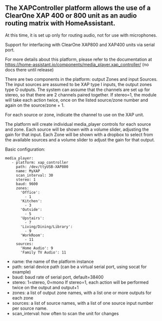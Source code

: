 
## The XAPController platform allows the use of a ClearOne XAP 400 or 800 unit as an audio routing matrix with HomeAssistant.

At this time, it is set up only for routing audio, not for use with microphones.

Support for interfacing with ClearOne XAP800 and XAP400 units via serial port.

For more details about this platform, please refer to the documentation at
https://home-assistant.io/components/media_player.xap_controller/
(no docs there until release)


There are two components in the platform: output Zones and input Sources.  The input sources are assumed to be XAP type I inputs, 
the output zones type O outputs.  The system can assume that the channels are set up for stereo, so that there are 2 channels paired 
together.  If stereo=1, the module will take each action twice, once on the listed source/zone number and again on the source/zone + 1.

For each source or zone, indicate the channel to use on the XAP unit.

The platform will create individual media_player controls for each source and zone.  Each source will be shown with a volume slider, adjusting the 
gain for that input.  Each Zone will be shown with a dropbox to select from the available sources and a volume slider to adjust the gain for that output.

Basic configuration:
```
media_player:
   - platform: xap_controller
     path: /dev/ttyUSB-XAP800
     name: MyXAP
     scan_interval: 30
     stereo: 1
     baud: 9600
     zones:
       'Office':
         - 1
       'Kitchen':
         - 3
       'Outside':
         - 5
       'Upstairs':
         - 7
       'Living/Dining/Library':
         - 9
       'WorkRoom':
         - 11
     sources:
       'Home Audio': 9
       'Family TV Audio': 11
```

* name: the name of the platform instance
* path: serial device path (can be a virtual serial port, using socat for example)
* baud: baud rate of serial port, default=38400
* stereo: 1=stereo, 0=mono  If stereo=1, each action will be performed twice on the output and output+1
* zones: a list of output zone names, with a list one or more outputs for each zone
* sources: a list of source names, with a list of one source input number per source name.
* scan_interval: how often to scan the unit for changes
